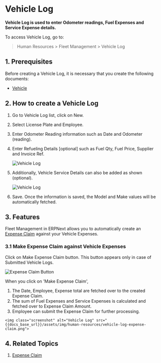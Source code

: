# Vehicle Log

**Vehicle Log is used to enter Odometer readings, Fuel Expenses and Service Expense details.**

To access Vehicle Log, go to:

> Human Resources > Fleet Management > Vehicle Log


## 1. Prerequisites

Before creating a Vehicle Log, it is necessary that you create the following documents:

* [Vehicle](/docs/user/manual/en/human-resources/vehicle)


## 2. How to create a Vehicle Log

1. Go to Vehicle Log list, click on New.
1. Select License Plate and Employee.
1. Enter Odometer Reading information such as Date and Odometer (reading).
1. Enter Refueling Details [optional] such as Fuel Qty, Fuel Price, Supplier and Invoice Ref.

    <img class="screenshot" alt="Vehicle Log" src="{{docs_base_url}}/assets/img/human-resources/vehicle-log1.png">


1. Additionally, Vehicle Service Details can also be added as shown (optional).

    <img class="screenshot" alt="Vehicle Log" src="{{docs_base_url}}/assets/img/human-resources/vehicle-log2.png">

1. Save. Once the information is saved, the Model and Make values will be automatically fetched.


	

## 3. Features

Fleet Management in ERPNext allows you to automatically create an [Expense Claim](/docs/user/manual/en/human-resources/expense-claim) against your Vehicle Expenses.

### 3.1 Make Expense Claim against Vehicle Expenses

Click on Make Expense Claim button. This button appears only in case of Submitted Vehicle Logs.

<img class="screenshot" alt="Expense Claim Button" src="{{docs_base_url}}/assets/img/human-resources/vehicle-log-expense-claim-button.png">

When you click on 'Make Expense Claim',

  1. The Date, Employee, Expense total are fetched over to the created Expense Claim.
  2. The sum of Fuel Expenses and Service Expenses is calculated and fetched over to Expense Claim Amount.
  3. Employee can submit the Expense Claim for further processing.

	<img class="screenshot" alt="Vehicle Log" src="{{docs_base_url}}/assets/img/human-resources/vehicle-log-expense-claim.png">

## 4. Related Topics

1. [Expense Claim](/docs/user/manual/en/human-resources/expense-claim)



